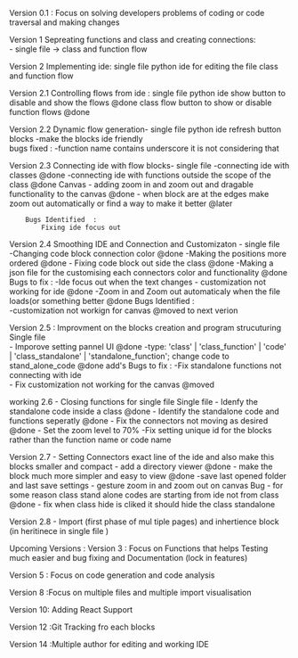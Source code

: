 



Version 0.1 : Focus on  solving developers problems of coding or code traversal and making changes 

Version 1 Sepreating functions and class and creating connections:  
        - single file -> class and function flow 

Version 2 Implementing ide: 
        single file 
        python ide for editing the file 
        class and function flow 

Version 2.1  Controlling flows from  ide :
        single file 
        python ide 
            show button to disable and show the flows  @done
        class flow 
            button to show or disable function flows   @done 

Version 2.2 Dynamic flow generation-
        single file 
        python ide 
            refresh button
        blocks 
            -make the blocks ide friendly           
        bugs fixed :
            -function name contains underscore it is not considering that

Version 2.3 Connecting ide with flow blocks-
        single file 
        -connecting ide with classes  @done
        -connecting ide with functions outside the scope of the class  @done
        Canvas 
            - adding zoom in and zoom out and dragable functionality to the canvas  @done
            - when block are at the edges make zoom out automatically or find a way to make it better @later  
            
        Bugs Identified  : 
            Fixing ide focus out  



Version 2.4 Smoothing IDE  and Connection  and Customizaton -
        single file  
        -Changing code block connection color  @done
        -Making the positions more ordered  @done
        - Fixing code block out side the class  @done
        -Making a json file for the customising each connectors color and functionality   @done
        Bugs to fix : 
            -Ide focus out when the text changes 
            - customization not working for ide @done 
            -Zoom in and Zoom out automaticaly when the file loads(or something better @done
        Bugs Identified  :  
            -customization not workign for canvas @moved to next verion


Version  2.5 : Improvment on the blocks creation and program strucuturing 
        Single file  
        - Imporove setting pannel UI  @done
        -type: 'class' | 'class_function' | 'code' | 'class_standalone' | 'standalone_function'; change code to stand_alone_code @done
        add's
        Bugs to fix : 
            -Fix standalone functions not connecting with ide  
            - Fix customization not working for the canvas  @moved 


working 2.6 - Closing functions for single file 
        Single file 
        - Idenfy the standalone code inside a class 
            @done
        - Identify the standalone code and functions seperatly  @done
        - Fix the connectors not moving as desired  @done
        - Set the zoom level to 70% 
        -Fix setting unique id for the blocks rather than the function name or code name



Version 2.7 - Setting Connectors exact line of the ide  and also make this blocks smaller and compact 
            - add a directory viewer  @done 
            - make the block much more simpler and easy to view @done
            -save last opened folder and last save settings
            - gesture zoom in and zoom out on canvas
            Bug 
            - for some reason  class stand alone codes are starting from ide not from class  @done
            - fix when class hide is cliked it should hide the class standalone





Version 2.8 - Import (first phase of mul tiple pages) and inhertience  block (in heritinece in single file )




Upcoming Versions : 
Version 3 : Focus on Functions that helps Testing much easier and bug fixing  and Documentation (lock in features)

Version 5 : Focus on code generation and code analysis 

Version 8 :Focus on multiple files and  multiple import visualisation

Version 10: Adding React Support


Version 12 :Git Tracking fro each blocks

Version 14 :Multiple author for editing and working IDE  


